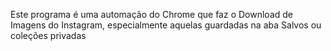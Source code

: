 Este programa é uma automação do Chrome que faz o Download de Imagens do Instagram, especialmente aquelas guardadas na aba Salvos ou coleções privadas
